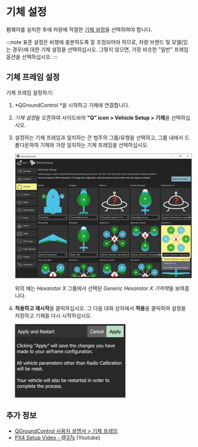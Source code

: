 # 기체 설정

펌웨어를 설치한 후에 차량에 적절한 [기체 설정](../airframes/airframe_reference.md)을 선택하여야 합니다.

:::note
표준 설정은 비행에 충분하도록 잘 조정되어야 하므로, 차량 브랜드 및 모델(있는 경우)에 대한 기체 설정을 선택하십시오. 그렇지 않으면, 가장 비슷한 "일반" 프레임 옵션을 선택하십시오.
:::

## 기체 프레임 설정

기체 프레임 설정하기:

1. *QGroundControl *을 시작하고 기체에 연결합니다.
2. *기체 설정*을 오픈하여 사이드바의 **"Q" icon > Vehicle Setup > 기체**을 선택하십시오.
3. 설정하는 기체 프레임과 일치하는 큰 범주의 그룹/유형을 선택하고, 그룹 내에서 드롭다운하여 기체와 가장 일치하는 기체 프레임을 선택하십시오.
    
    ![](../../assets/qgc/setup/airframe/airframe_px4.jpg)
    
    위의 예는 *Hexarotor X* 그룹에서 선택된 *Generic Hexarotor X 기하학*을 보여줍니다.

4. **적용하고 재시작**을 클릭하십시오. 그 다음 대화 상자에서 **적용**을 클릭하여 설정을 저장하고 기체을 다시 시작하십시오.
    
    <img src="../../assets/qgc/setup/airframe/airframe_px4_apply_prompt.jpg" width="300px" title="기체 프레임 선택 명령 적용" />

## 추가 정보

* [QGroundControl 사용자 설명서 > 기체 프레임](https://docs.qgroundcontrol.com/en/SetupView/Airframe.html)
* [PX4 Setup Video - @37s](https://youtu.be/91VGmdSlbo4?t=35s) (Youtube)